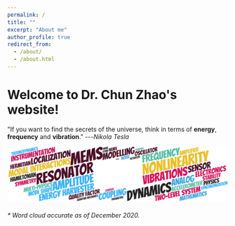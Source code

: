 ```yaml
---
permalink: /
title: ""
excerpt: "About me"
author_profile: true
redirect_from:
  - /about/
  - /about.html
---
```


Welcome to Dr. Chun Zhao's website!
======




<!--About me
------
I am currently an academic and researcher in the field of MEMS at [Center for Gravitational Experiments](http://ggg.hust.edu.cn/), [Huazhong University of Science and Technology](http://www.hust.edu.cn/). I am born and raised in the lovely city of [Wuhan](https://en.wikipedia.org/wiki/Wuhan), China, only to leave my home to London, UK at the age of 22. Then I spent the next 9 wonderful years in London, Southampton, Oxford and Cambridge. I have studied, worked, traveled many palces, played countless football games, befriended with many beautiful people, and met the love of my life in those cities. Afterwards, we packed those memories and embraced the next chapter of our lives, and moved back to my home town, Wuhan, and joined my alma mater.-->

<!--Research interests-->
<!---------->

"If you want to find the secrets of the universe, think in terms of <b>energy</b>, <b>frequency</b> and <b>vibration</b>." ---<cite>Nikola Tesla</cite>

![WordCould](/images/WordCould.png)  <br>
###### * Word cloud accurate as of December 2020.
<!-- ![3DoFDevice](/images/3DoFDevice.png)  <br> -->


<!-- ![3DoFDevice](/images/3DoFDevice.png)  <br>
###### * A micro device in reality. Courtesy to Prof. Chang's group at NPU, 2013 -->

